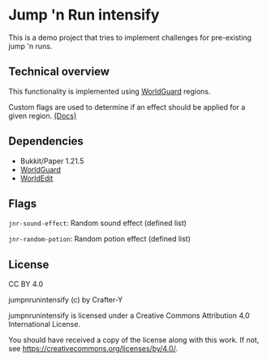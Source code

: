 # Jump 'n Run intensify

This is a demo project that tries to implement challenges for pre-existing jump 'n runs.

## Technical overview

This functionality is implemented using [WorldGuard](https://enginehub.org/worldguard) regions. 

Custom flags are used to determine if an effect should be applied for a given region. [(Docs)](https://worldguard.enginehub.org/en/latest/developer/regions/custom-flags/)

## Dependencies

- Bukkit/Paper 1.21.5
- [WorldGuard](https://enginehub.org/worldguard)
- [WorldEdit](https://enginehub.org/worldedit)

## Flags

`jnr-sound-effect`: Random sound effect (defined list)

`jnr-random-potion`: Random potion effect (defined list)

## License 

CC BY 4.0

jumpnrunintensify (c) by Crafter-Y

jumpnrunintensify is licensed under a
Creative Commons Attribution 4.0 International License.

You should have received a copy of the license along with this
work. If not, see <https://creativecommons.org/licenses/by/4.0/>.